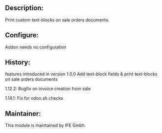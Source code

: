 ## Description:
Print custom text-blocks on sale orders documents.

## Configure:
Addon needs no configuration

## History:

features introduced in version 1.0.0
Add  text-block fields  & print  text-blocks on sale orders documents

1.12.2: Bugfix on invoice creation from sale

1.14.1: Fix for odoo.sh checks

## Maintainer:
This module is maintained by IFE Gmbh.
